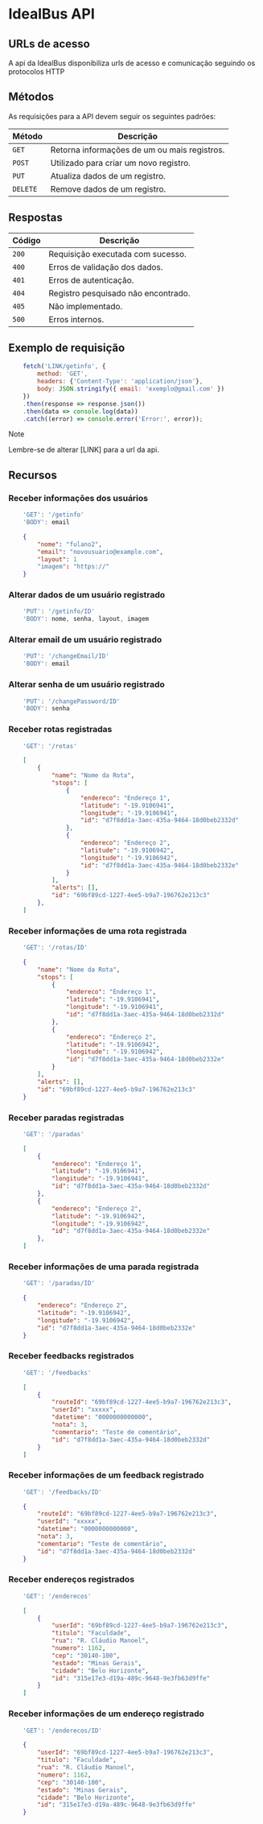 # IdealBus API

## URLs de acesso

A api da IdealBus disponibiliza urls de acesso e comunicação seguindo os protocolos HTTP

## Métodos

As requisições para a API devem seguir os seguintes padrões:

| Método | Descrição |
|---|---|
| `GET` | Retorna informações de um ou mais registros. |
| `POST` | Utilizado para criar um novo registro. |
| `PUT` | Atualiza dados de um registro. |
| `DELETE` | Remove dados de um registro. |

## Respostas

| Código | Descrição |
|---|---|
| `200` | Requisição executada com sucesso. |
| `400` | Erros de validação dos dados. |
| `401` | Erros de autenticação. |
| `404` | Registro pesquisado não encontrado. |
| `405` | Não implementado. |
| `500` | Erros internos. |

## Exemplo de requisição

```javascript copy
    fetch('LINK/getinfo', {
        method: 'GET',
        headers: {'Content-Type': 'application/json'},
        body: JSON.stringify({ email: 'exemplo@gmail.com' })
    })
    .then(response => response.json())
    .then(data => console.log(data))
    .catch((error) => console.error('Error:', error));
```

> [!NOTE]
> Lembre-se de alterar [LINK] para a url da api.

## Recursos

### Receber informações dos usuários

```javascript copy
    'GET': '/getinfo'
    'BODY': email
```

```json copy
    {
        "nome": "fulano2",
        "email": "novousuario@example.com",
        "layout": 1
        "imagem": "https://"
    }
```

### Alterar dados de um usuário registrado

```javascript copy
    'PUT': '/getinfo/ID'
    'BODY': nome, senha, layout, imagem
```

### Alterar email de um usuário registrado

```javascript copy
    'PUT': '/changeEmail/ID'
    'BODY': email
```

### Alterar senha de um usuário registrado

```javascript copy
    'PUT': '/changePassword/ID'
    'BODY': senha
```

### Receber rotas registradas

```javascript copy
    'GET': '/rotas'
```

```json copy
    [
        {
            "name": "Nome da Rota",
            "stops": [
                {
                    "endereco": "Endereço 1",
                    "latitude": "-19.9106941",
                    "longitude": "-19.9106941",
                    "id": "d7f8dd1a-3aec-435a-9464-18d0beb2332d"
                },
                {
                    "endereco": "Endereço 2",
                    "latitude": "-19.9106942",
                    "longitude": "-19.9106942",
                    "id": "d7f8dd1a-3aec-435a-9464-18d0beb2332e"
                }
            ],
            "alerts": [],
            "id": "69bf89cd-1227-4ee5-b9a7-196762e213c3"
        },
    ]
```

### Receber informações de uma rota registrada

```javascript copy
    'GET': '/rotas/ID'
```

```json copy
    {
        "name": "Nome da Rota",
        "stops": [
            {
                "endereco": "Endereço 1",
                "latitude": "-19.9106941",
                "longitude": "-19.9106941",
                "id": "d7f8dd1a-3aec-435a-9464-18d0beb2332d"
            },
            {
                "endereco": "Endereço 2",
                "latitude": "-19.9106942",
                "longitude": "-19.9106942",
                "id": "d7f8dd1a-3aec-435a-9464-18d0beb2332e"
            }
        ],
        "alerts": [],
        "id": "69bf89cd-1227-4ee5-b9a7-196762e213c3"
    }
```

### Receber paradas registradas

```javascript copy
    'GET': '/paradas'
```

```json copy
    [
        {
            "endereco": "Endereço 1",
            "latitude": "-19.9106941",
            "longitude": "-19.9106941",
            "id": "d7f8dd1a-3aec-435a-9464-18d0beb2332d"
        },
        {
            "endereco": "Endereço 2",
            "latitude": "-19.9106942",
            "longitude": "-19.9106942",
            "id": "d7f8dd1a-3aec-435a-9464-18d0beb2332e"
        },
    ]
```

### Receber informações de uma parada registrada

```javascript copy
    'GET': '/paradas/ID'
```

```json copy
    {
        "endereco": "Endereço 2",
        "latitude": "-19.9106942",
        "longitude": "-19.9106942",
        "id": "d7f8dd1a-3aec-435a-9464-18d0beb2332e"
    }
```

### Receber feedbacks registrados

```javascript copy
    'GET': '/feedbacks'
```

```json copy
    [
        {
            "routeId": "69bf89cd-1227-4ee5-b9a7-196762e213c3",
            "userId": "xxxxx",
            "datetime": "0000000000000",
            "nota": 3,
            "comentario": "Teste de comentário",
            "id": "d7f8dd1a-3aec-435a-9464-18d0beb2332d"
        }
    ]
```

### Receber informações de um feedback registrado

```javascript copy
    'GET': '/feedbacks/ID'
```

```json copy
    {
        "routeId": "69bf89cd-1227-4ee5-b9a7-196762e213c3",
        "userId": "xxxxx",
        "datetime": "0000000000000",
        "nota": 3,
        "comentario": "Teste de comentário",
        "id": "d7f8dd1a-3aec-435a-9464-18d0beb2332d"
    }
```

### Receber endereços registrados

```javascript copy
    'GET': '/enderecos'
```

```json copy
    [
        {
            "userId": "69bf89cd-1227-4ee5-b9a7-196762e213c3",
            "titulo": "Faculdade",
            "rua": "R. Cláudio Manoel",
            "numero": 1162,
            "cep": "30140-100",
            "estado": "Minas Gerais",
            "cidade": "Belo Horizonte",
            "id": "315e17e3-d19a-489c-9648-9e3fb63d9ffe"
        }
    ]
```

### Receber informações de um endereço registrado

```javascript copy
    'GET': '/enderecos/ID'
```

```json copy
    {
        "userId": "69bf89cd-1227-4ee5-b9a7-196762e213c3",
        "titulo": "Faculdade",
        "rua": "R. Cláudio Manoel",
        "numero": 1162,
        "cep": "30140-100",
        "estado": "Minas Gerais",
        "cidade": "Belo Horizonte",
        "id": "315e17e3-d19a-489c-9648-9e3fb63d9ffe"
    }
```